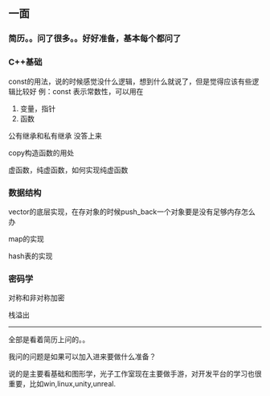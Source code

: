 ## 一面


### 简历。。问了很多。。好好准备，基本每个都问了

### C++基础

const的用法，说的时候感觉没什么逻辑，想到什么就说了，但是觉得应该有些逻辑比较好
例：const 表示常数性，可以用在
1. 变量，指针
2. 函数

公有继承和私有继承 没答上来

copy构造函数的用处

虚函数，纯虚函数，如何实现纯虚函数

### 数据结构

vector的底层实现，在存对象的时候push_back一个对象要是没有足够内存怎么办

map的实现

hash表的实现

### 密码学

对称和非对称加密

栈溢出

---
全部是看着简历上问的。。

我问的问题是如果可以加入进来要做什么准备？

说的是主要看基础和图形学，光子工作室现在主要做手游，对开发平台的学习也很重要，比如win,linux,unity,unreal.







